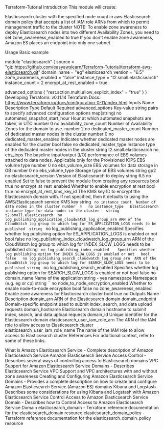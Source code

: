 Terraform-Tutorial
Introduction
This module will create:

Elasticsearch cluster with the specified node count in aws
Elasticsearch domain policy that accepts a list of IAM role ARNs from which to permit management traffic to the cluster
NOTE: To enable zone awareness to deploy Elasticsearch nodes into two different Availability Zones, you need to set zone_awareness_enabled to true If you don't enable zone awareness, Amazon ES places an endpoint into only one subnet.

Usage
Basic example

module "elasticsearch" {
  source                  = "git::https://github.com/easyawslearn/Terraform-Tutorial/terraform-aws-elasticsearch.git"
  domain_name             = "eg"
  elasticsearch_version   = "6.5"
  zone_awareness_enabled  = "false"
  instance_type           = "t2.small.elasticsearch"
  instance_count          = 2
  encrypt_at_rest_enabled = true

  advanced_options {
    "rest.action.multi.allow_explicit_index" = "true"
  }
}
Developing
Terraform: v0.11.14
Terraform Docs: https://www.terraform.io/docs/configuration-0-11/index.html
Inputs
Name	Description	Type	Default	Required
advanced_options	Key-value string pairs to specify advanced configuration options	map(string)	<map>	no
automated_snapshot_start_hour	Hour at which automated snapshots are taken, in UTC	number	0	no
availability_zone_count	Number of Availability Zones for the domain to use.	number	2	no
dedicated_master_count	Number of dedicated master nodes in the cluster	number	0	no
dedicated_master_enabled	Indicates whether dedicated master nodes are enabled for the cluster	bool	false	no
dedicated_master_type	Instance type of the dedicated master nodes in the cluster	string	t2.small.elasticsearch	no
ebs_iops	The baseline input/output (I/O) performance of EBS volumes attached to data nodes. Applicable only for the Provisioned IOPS EBS volume type	number	0	no
ebs_volume_size	EBS volumes for data storage in GB	number	0	no
ebs_volume_type	Storage type of EBS volumes	string	gp2	no
elasticsearch_version	Version of Elasticsearch to deploy	string	6.5	no
enabled	Set to false to prevent the module from creating any resources	bool	true	no
encrypt_at_rest_enabled	Whether to enable encryption at rest	bool	true	no
encrypt_at_rest_kms_key_id	The KMS key ID to encrypt the Elasticsearch domain with. If not specified, then it defaults to using the AWS/Elasticsearch service KMS key	string	``	no
instance_count	Number of data nodes in the cluster	number	4	no
instance_type	Elasticsearch instance type for data nodes in the cluster	string	t2.small.elasticsearch	no
log_publishing_application_cloudwatch_log_group_arn	ARN of the CloudWatch log group to which log for ES_APPLICATION_LOGS needs to be published	string	``	no
log_publishing_application_enabled	Specifies whether log publishing option for ES_APPLICATION_LOGS is enabled or not	bool	false	no
log_publishing_index_cloudwatch_log_group_arn	ARN of the CloudWatch log group to which log for INDEX_SLOW_LOGS needs to be published	string	``	no
log_publishing_index_enabled	Specifies whether log publishing option for INDEX_SLOW_LOGS is enabled or not	bool	false	no
log_publishing_search_cloudwatch_log_group_arn	ARN of the CloudWatch log group to which log for SEARCH_SLOW_LOGS needs to be published	string	``	no
log_publishing_search_enabled	Specifies whether log publishing option for SEARCH_SLOW_LOGS is enabled or not	bool	false	no
domain_name	Name of the application	string	-	yes
namespace	Namespace (e.g. eg or cp)	string	``	no
node_to_node_encryption_enabled	Whether to enable node-to-node encryption	bool	false	no
zone_awareness_enabled	Enable zone awareness for Elasticsearch cluster	bool	true	no
Outputs
Name	Description
domain_arn	ARN of the Elasticsearch domain
domain_endpoint	Domain-specific endpoint used to submit index, search, and data upload requests
domain_hostname	Elasticsearch domain hostname to submit index, search, and data upload requests
domain_id	Unique identifier for the Elasticsearch domain
elasticsearch_user_iam_role_arn	The ARN of the IAM role to allow access to Elasticsearch cluster
elasticsearch_user_iam_role_name	The name of the IAM role to allow access to Elasticsearch cluster
References
For additional context, refer to some of these links.

What is Amazon Elasticsearch Service - Complete description of Amazon Elasticsearch Service
Amazon Elasticsearch Service Access Control - Describes several ways of controlling access to Elasticsearch domains
VPC Support for Amazon Elasticsearch Service Domains - Describes Elasticsearch Service VPC Support and VPC architectures with and without zone awareness
Creating and Configuring Amazon Elasticsearch Service Domains - Provides a complete description on how to create and configure Amazon Elasticsearch Service (Amazon ES) domains
Kibana and Logstash - Describes some considerations for using Kibana and Logstash with Amazon Elasticsearch Service
Control Access to Amazon Elasticsearch Service Domain - Describes how to Control Access to Amazon Elasticsearch Service Domain
elasticsearch_domain - Terraform reference documentation for the elasticsearch_domain resource
elasticsearch_domain_policy - Terraform reference documentation for the elasticsearch_domain_policy resource
